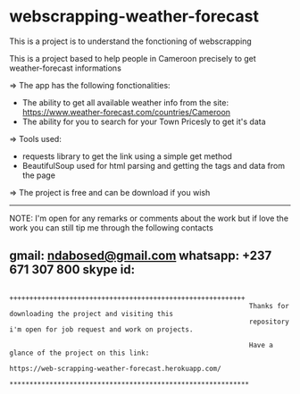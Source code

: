# webscrapping-weather-forecast

This is a project is to understand the fonctioning of webscrapping

This is a project based to help people in Cameroon precisely to 
get weather-forecast informations 

=> The app has the following fonctionalities:
  - The ability to get all available weather info from the site: https://www.weather-forecast.com/countries/Cameroon
  - The ability for you to search for your Town Pricesly to get it's data
  
=> Tools used:
  - requests library to get the link using a simple get method
  - BeautifulSoup used for html parsing and getting the tags and data from the page
  
  
=> The project is free and can be download if you wish

------------------------------------------------------------------
NOTE: I'm open for any remarks or comments about the work but if
love the work you can still tip me through the following contacts

gmail: ndabosed@gmail.com
whatsapp: +237 671 307 800
skype id: 
------------------------------------------------------------------



                                                              
                                                              +++++++++++++++++++++++++++++++++++++++++++++++++++++++++++
                                                                Thanks for downloading the project and visiting this 
                                                                repository i'm open for job request and work on projects.
                                                                
                                                                Have a glance of the project on this link:
                                                                https://web-scrapping-weather-forecast.herokuapp.com/
                                                               ************************************************************
              
                                                            
